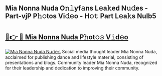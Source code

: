 ## Mia Nonna Nuda O𝚗𝚕yf𝚊ns L𝚎a𝚔ed N𝚞𝚍es - Part-vjP P𝚑𝚘tos Vi𝚍𝚎o - H𝚘𝚝 Part L𝚎a𝚔s NuIb5

# <h2><a href="http://kf53bgu.oniu.top/?m=Mia+Nonna+Nuda">🔗👉 🔴 Mia Nonna Nuda P𝚑ot𝚘𝚜 V𝚒d𝚎o</a></h2>

[![Mia Nonna Nuda Nu𝚍e𝚜](https://i.imgur.com/0qMVB7G.gif)](http://kf53bgu.oniu.top/?m=Mia+Nonna+Nuda)
Social media thought leader Mia Nonna Nuda, acclaimed for publishing dance and lifestyle material, consisting of presentations and blogs. Community leader Mia Nonna Nuda, recognized for their leadership and dedication to improving their community.  
